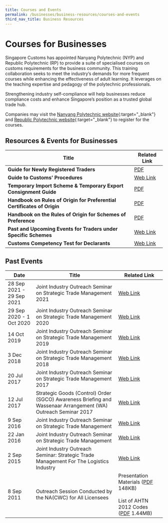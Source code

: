 ```yaml
---
title: Courses and Events
permalink: /businesses/business-resources/courses-and-events
third_nav_title: Business Resources
---
```



# Courses for Businesses

Singapore Customs has appointed Nanyang Polytechnic (NYP) and Republic Polytechnic (RP) to provide a suite of specialised courses on customs requirements for the business community. This training collaboration seeks to meet the industry’s demands for more frequent courses while enhancing the effectiveness of adult learning. It leverages on the teaching expertise and pedagogy of the polytechnic professionals.  

Strengthening industry self-compliance will help businesses reduce compliance costs and enhance Singapore’s position as a trusted global trade hub.  

Companies may visit the  [Nanyang Polytechnic website](https://www.nyp.edu.sg/schools/sbm/lifelong-learning.html?id=other-short-courses){:target="_blank"}
  and  [Republic Polytechnic website](https://www.rp.edu.sg/ace/course-summary?searchKeyword=customs){:target="_blank"}
  to register for the courses.


## Resources & Events for Businesses

| Title | Related Link |
|--|--|
| **Guide for Newly Registered Traders** | [PDF](/files/businesses/eguide-for-newly-registered-traders-updated-as-of-19-apr-2016.pdf) |
| **Guide to Customs’ Procedures** | [Web Link](https://www.customs.gov.sg/businesses/business-resources/elearning) |
| **Temporary Import Scheme & Temporary Export Consignment Guide** | [PDF](/files/businesses/temporary-import-scheme-temporary-export-consigment-guide.pdf) |
| **Handbook on Rules of Origin for Preferential Certificates of Origin** | [PDF](/files/businesses/handbookonrooforpcomar2020TTttsb.pdf) |
| **Handbook on the Rules of Origin for Schemes of Preference** | [PDF](/files/businesses/handbookonrooforschemeofpreferencesttsbMar2020.pdf) |
| **Past and Upcoming Events for Traders under Specific Schemes** | [Web Link](/businesses/business-resources/courses-and-events/events-for-traders) |
| **Customs Competency Test for Declarants** | [Web Link](https://go.gov.sg/sc401) |

## Past Events

| Date | Title | Related Link |
|---|---|---|
|28 Sep 2021 - 29 Sep 2021|Joint Industry Outreach Seminar on Strategic Trade Management 2021|[Web Link](/businesses/business-resources/courses-and-events/joint-industry-outreach-on-strategic-trade-management-2021)|
|29 Sep 2020 - 1 Oct 2020|Joint Industry Outreach Seminar on Strategic Trade Management 2020|[Web Link](/businesses/business-resources/courses-and-events/joint-industry-outreach-on-strategic-trade-management-2020)|
|14 Oct 2019|Joint Industry Outreach Seminar on Strategic Trade Management 2019|[Web Link](/businesses/business-resources/courses-and-events/joint-industry-outreach-on-strategic-trade-management-2019)|
| 3 Dec 2018 | Joint Industry Outreach Seminar on Strategic Trade Management 2018 | [Web Link](/businesses/business-resources/courses-and-events/joint-industry-outreach-on-strategic-trade-management-2018) |
| 20 Jul 2017 | Joint Industry Outreach Seminar on Strategic Trade Management 2017 | [Web Link](/businesses/business-resources/courses-and-events/joint-industry-outreach-on-strategic-trade-management-2017) |
| 12 Jul 2017 | Strategic Goods (Control) Order (SGCO) Awareness Briefing and Wassenaar Arrangement (WA) Outreach Seminar 2017 | [Web Link](/businesses/strategic-goods-control/courses-and-events/sgco-awareness-briefing-and-wa-outreach-seminar) |
| 9 Sep 2016 | Joint Industry Outreach Seminar on Strategic Trade Management | [Web Link](/businesses/business-resources/courses-and-events/joint-industry-outreach-seminar-on-strategic-trade-management-sep-2016) |
| 22 Jan 2016 | Joint Industry Outreach Seminar on Strategic Trade Management | [Web Link](/businesses/business-resources/courses-and-events/joint-industry-outreach-seminar-on-strategic-trade-management-jan-2016) |
| 2 Sep 2015 | Joint Industry Outreach Seminar: Strategic Trade Management For The Logistics Industry | [Web Link](/businesses/business-resources/courses-and-events/application-for-customs-strategic-goods-control-course) |
| 8 Sep 2011 | Outreach Session Conducted by the NA(CWC) for All Licensees | Presentation Materials ([PDF](/files/businesses/cwcoutreachsessionbynacwc8sep2011.pdf) 148KB) <br><br> List of AHTN 2012 Codes  ([PDF](/files/businesses/cwchscodesahtn2007and2012.pdf) 1.44MB) |
